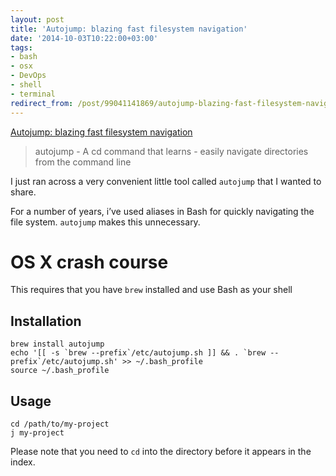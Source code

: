 ```yaml
---
layout: post
title: 'Autojump: blazing fast filesystem navigation'
date: '2014-10-03T10:22:00+03:00'
tags:
- bash
- osx
- DevOps
- shell
- terminal
redirect_from: /post/99041141869/autojump-blazing-fast-filesystem-navigation
---
```


[Autojump: blazing fast filesystem navigation](https://github.com/joelthelion/autojump)

> autojump - A cd command that learns - easily navigate directories from the command line

I just ran across a very convenient little tool called `autojump` that I wanted to share.

For a number of years, i’ve used aliases in Bash for quickly navigating the file system. `autojump` makes this unnecessary.

# OS X crash course

This requires that you have `brew` installed and use Bash as your shell

## Installation

    brew install autojump
    echo '[[ -s `brew --prefix`/etc/autojump.sh ]] && . `brew --prefix`/etc/autojump.sh' >> ~/.bash_profile 
    source ~/.bash_profile

## Usage

    cd /path/to/my-project
    j my-project

Please note that you need to `cd` into the directory before it appears in the index.
